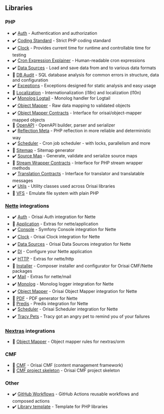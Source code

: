 ## Libraries

### PHP

- ✔️ [Auth](https://github.com/orisai/auth) - Authentication and authorization
- ✔️ [Coding Standard](https://github.com/orisai/coding-standard-php) - Strict PHP coding standard
- ✔️ [Clock](https://github.com/orisai/clock) - Provides current time for runtime and controllable time for testing
- ✔️ [Cron Expression Explainer](https://github.com/orisai/cron-expression-explainer) - Human-readable cron expressions
- ✔️ [Data Sources](https://github.com/orisai/data-sources) - Load and save data from and to various data formats
- 🚧 [DB Audit](https://github.com/orisai/db-audit) - SQL database analysis for common errors in structure, data and configuration
- ✔️ [Exceptions](https://github.com/orisai/exceptions) - Exceptions designed for static analysis and easy usage
- 🚧 [Localization](https://github.com/orisai/localization) - Internationalization (i18n) and localization (l10n)
- ✔️ [Monolog Logtail](https://github.com/orisai/monolog-logtail) - Monolog handler for Logtail
- ✔️ [Object Mapper](https://github.com/orisai/object-mapper) - Raw data mapping to validated objects
- ✔️ [Object Mapper Contracts](https://github.com/orisai/object-mapper-contracts) - Interface for orisai/object-mapper mapped objects
- 🚧 [OpenAPI](https://github.com/orisai/openapi) - OpenAPI builder, parser and serializer
- ✔️ [Reflection Meta](https://github.com/orisai/reflection-meta) - PHP reflection in more reliable and deterministic way
- ✔️ [Scheduler](https://github.com/orisai/scheduler) - Cron job scheduler - with locks, parallelism and more
- 🚧 [Sitemap](https://github.com/orisai/sitemap) - Sitemap generator
- ✔️ [Source Map](https://github.com/orisai/source-map) - Generate, validate and serialize source maps
- 🚧 [Stream Wrapper Contracts](https://github.com/orisai/stream-wrapper-contracts) - Interface for PHP stream wrapper methods
- ✔️ [Translation Contracts](https://github.com/orisai/translation-contracts) - Interface for translator and translatable messages
- ✔️ [Utils](https://github.com/orisai/utils) - Utility classes used across Orisai libraries
- 🚧 [VFS](https://github.com/orisai/vfs) - Emulate file system with plain PHP

### [Nette](https://nette.org) integrations

- ✔️ [Auth](https://github.com/orisai/nette-auth) - Orisai Auth integration for Nette
- 🚧 [Application](https://github.com/orisai/nette-application) - Extras for nette/application
- ✔️ [Console](https://github.com/orisai/nette-console) - Symfony Console integration for Nette
- ✔️ [Clock](https://github.com/orisai/nette-clock) - Orisai Clock integration for Nette
- ✔️ [Data Sources](https://github.com/orisai/nette-data-sources) - Orisai Data Sources integration for Nette
- ✔️ [DI](https://github.com/orisai/nette-di) - Configure your Nette application
- ✔️ [HTTP](https://github.com/orisai/nette-http) - Extras for nette/http
- 🚧 [Installer](https://github.com/orisai/installer) - Composer installer and configurator for Orisai CMF/Nette packages
- ✔️ [Mail](https://github.com/orisai/nette-mail) - Extras for nette/mail
- ✔️ [Monolog](https://github.com/orisai/nette-monolog) - Monolog logger integration for Nette
- ✔️ [Object Mapper](https://github.com/orisai/nette-object-mapper) - Orisai Object Mapper integration for Nette
- 🚧 [PDF](https://github.com/orisai/nette-pdf) - PDF generator for Nette
- 🚧 [Predis](https://github.com/orisai/nette-predis) - Predis integration for Nette
- ✔️ [Scheduler](https://github.com/orisai/nette-scheduler) - Orisai Scheduler integration for Nette
- ✔️ [Tracy Pets](https://github.com/orisai/tracy-pets) - Tracy got an angry pet to remind you of your failures

### [Nextras](https://nextras.org) integrations

- 🚧 [Object Mapper](https://github.com/orisai/nextras-object-mapper) - Object mapper rules for nextras/orm

### CMF

- 🚧 [CMF](https://github.com/orisai/cmf) - Orisai CMF (content management framework)
- 🚧 [CMF project skeleton](https://github.com/orisai/cmf-project) - Orisai CMF project skeleton

### Other

- ✔️ [GitHub Workflows](https://github.com/orisai/github-workflows) - GitHub Actions reusable workflows and composed
  actions
- ✔️ [Library template](https://github.com/orisai/library-template) - Template for PHP libraries
